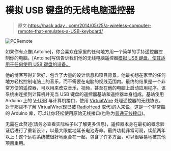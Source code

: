 # 模拟 USB 键盘的无线电脑遥控器

> 原文:[https://hack aday . com/2014/05/25/a-wireless-computer-remote-that-emulates-a-USB-keyboard/](https://hackaday.com/2014/05/25/a-wireless-computer-remote-that-emulates-a-usb-keyboard/)

![PCRemote](../Images/42d0157f97386b5f5cbc700eca8c38d3.png)

如果你有点像[Antoine]，你会喜欢在家里的任何地方用一个简单的手持遥控器控制你的电脑。[Antoine]写信告诉我们他的无线电脑遥控器[模拟 USB 键盘，使其适用于任何使用 USB 键盘的设备。](http://bitsofmymind.com/2014/05/23/the-keymote-a-simple-wireless-remote-for-computers/)

他的博客写得非常好，包含了大量的设计信息和项目背景。他最初想在家里的任何地方轻松控制电脑上的音乐，而不需要在电脑的视线范围内。最终的结果是一个非常方便的遥控器，可以用来改变音乐，视频，甚至在他的电脑上启动应用程序。该系统由连接到计算机并充当 USB 键盘的遥控器基站和遥控器本身组成。基站使用 Arduino 上的 [V-USB](http://www.obdev.at/products/vusb/index.html) 与计算机接口，使用 [VirtualWire](http://www.airspayce.com/mikem/arduino/VirtualWire/) 处理遥控器的无线协议。对于那些不了解 VirtualWire(现已被 [RadioHead](http://www.airspayce.com/mikem/arduino/RadioHead/) 取代)的人来说，这是一个非常酷的 Arduino 库，可以让你轻松使用原始无线接口(也称为[普通无线接口](https://www.sparkfun.com/products/10533))。

无需在此赘述(请务必查看实际帖子以了解更多信息)，遥控器本身在最初的概念验证后进行了重新设计，以最大限度地延长电池寿命。最终功耗非常可观，续航两年以上！这个远程系统被很好地组合在一起，包含了许多方面，可以很容易地被其他项目重用。